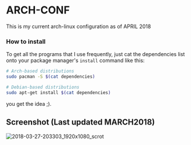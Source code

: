 # ARCH-CONF

This is my current arch-linux configuration as of APRIL 2018

### How to install

To get all the programs that I use frequently, just cat the dependencies list onto
 your package manager's `install` command like this:

``` bash
# Arch-based distributions
sudo pacman -S $(cat dependencies)

# Debian-based distributions
sudo apt-get install $(cat dependencies)
```

you get the idea ;).


## Screenshot (Last updated MARCH2018)

![2018-03-27-203303_1920x1080_scrot](https://user-images.githubusercontent.com/25652765/38002369-e574155c-31ff-11e8-8dbe-4f6270650a9e.png)
